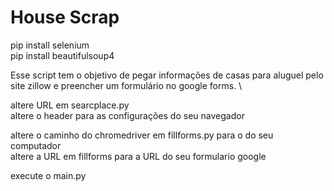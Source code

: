 <h1>House Scrap</h1>

pip install selenium \
pip install beautifulsoup4 

Esse script tem o objetivo de pegar informações de casas para aluguel pelo site zillow e preencher um formulário
no google forms. \

altere URL em searcplace.py \
altere o header para as configurações do seu navegador 

altere o caminho do chromedriver em fillforms.py para o do seu computador \
altere a URL em fillforms para a URL do seu formulario google 


execute o main.py
